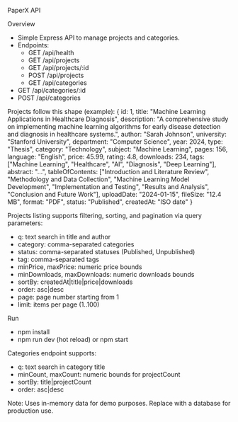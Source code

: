 PaperX API

Overview
- Simple Express API to manage projects and categories.
- Endpoints:
  - GET /api/health
  - GET /api/projects
  - GET /api/projects/:id
  - POST /api/projects
  - GET /api/categories
- GET /api/categories/:id
- POST /api/categories

Projects follow this shape (example):
{
  id: 1,
  title: "Machine Learning Applications in Healthcare Diagnosis",
  description: "A comprehensive study on implementing machine learning algorithms for early disease detection and diagnosis in healthcare systems.",
  author: "Sarah Johnson",
  university: "Stanford University",
  department: "Computer Science",
  year: 2024,
  type: "Thesis",
  category: "Technology",
  subject: "Machine Learning",
  pages: 156,
  language: "English",
  price: 45.99,
  rating: 4.8,
  downloads: 234,
  tags: ["Machine Learning", "Healthcare", "AI", "Diagnosis", "Deep Learning"],
  abstract: "...",
  tableOfContents: ["Introduction and Literature Review", "Methodology and Data Collection", "Machine Learning Model Development", "Implementation and Testing", "Results and Analysis", "Conclusion and Future Work"],
  uploadDate: "2024-01-15",
  fileSize: "12.4 MB",
  format: "PDF",
  status: "Published",
  createdAt: "ISO date"
}

Projects listing supports filtering, sorting, and pagination via query parameters:
- q: text search in title and author
- category: comma-separated categories
- status: comma-separated statuses (Published, Unpublished)
- tag: comma-separated tags
- minPrice, maxPrice: numeric price bounds
- minDownloads, maxDownloads: numeric downloads bounds
- sortBy: createdAt|title|price|downloads
- order: asc|desc
- page: page number starting from 1
- limit: items per page (1..100)

Run
- npm install
- npm run dev (hot reload) or npm start

Categories endpoint supports:
- q: text search in category title
- minCount, maxCount: numeric bounds for projectCount
- sortBy: title|projectCount
- order: asc|desc

Note: Uses in-memory data for demo purposes. Replace with a database for production use.

